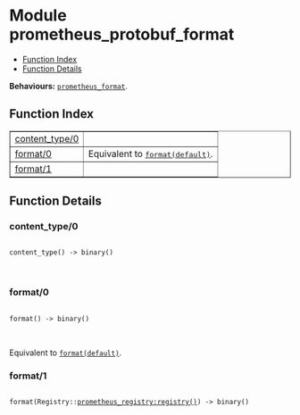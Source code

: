 

# Module prometheus_protobuf_format #
* [Function Index](#index)
* [Function Details](#functions)

__Behaviours:__ [`prometheus_format`](prometheus_format.md).

<a name="index"></a>

## Function Index ##


<table width="100%" border="1" cellspacing="0" cellpadding="2" summary="function index"><tr><td valign="top"><a href="#content_type-0">content_type/0</a></td><td></td></tr><tr><td valign="top"><a href="#format-0">format/0</a></td><td>Equivalent to <a href="#format-1"><tt>format(default)</tt></a>.</td></tr><tr><td valign="top"><a href="#format-1">format/1</a></td><td></td></tr></table>


<a name="functions"></a>

## Function Details ##

<a name="content_type-0"></a>

### content_type/0 ###

<pre><code>
content_type() -&gt; binary()
</code></pre>
<br />

<a name="format-0"></a>

### format/0 ###

<pre><code>
format() -&gt; binary()
</code></pre>
<br />

Equivalent to [`format(default)`](#format-1).

<a name="format-1"></a>

### format/1 ###

<pre><code>
format(Registry::<a href="prometheus_registry.md#type-registry">prometheus_registry:registry()</a>) -&gt; binary()
</code></pre>
<br />

